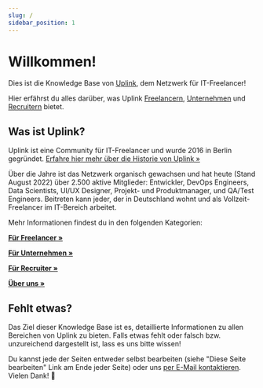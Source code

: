 ```yaml
---
slug: /
sidebar_position: 1
---
```


# Willkommen!

Dies ist die Knowledge Base von [Uplink](https://uplink.tech/), dem Netzwerk für IT-Freelancer!

Hier erfährst du alles darüber, was Uplink [Freelancern](freelancers/uplink-for-freelancers.md), [Unternehmen](companies/uplink-for-companies.md) und [Recruitern](recruiters/uplink-for-recruiters.md) bietet.

## Was ist Uplink?

Uplink ist eine Community für IT-Freelancer und wurde 2016 in Berlin gegründet.
[Erfahre hier mehr über die Historie von Uplink »](about/history.md)

Über die Jahre ist das Netzwerk organisch gewachsen und hat heute (Stand August 2022) über 2.500 aktive Mitglieder: Entwickler, DevOps Engineers, Data Scientists, UI/UX Designer, Projekt- und Produktmanager, und QA/Test Engineers. Beitreten kann jeder, der in Deutschland wohnt und als Vollzeit-Freelancer im IT-Bereich arbeitet.

Mehr Informationen findest du in den folgenden Kategorien:

**[Für Freelancer »](freelancers/uplink-for-freelancers.md)**

**[Für Unternehmen »](companies/uplink-for-companies.md)**

**[Für Recruiter »](recruiters/uplink-for-recruiters.md)**

**[Über uns »](about/values.md)**

## Fehlt etwas?

Das Ziel dieser Knowledge Base ist es, detaillierte Informationen zu allen Bereichen von Uplink zu bieten. Falls etwas fehlt oder falsch bzw. unzureichend dargestellt ist, lass es uns bitte wissen!

Du kannst jede der Seiten entweder selbst bearbeiten (siehe "Diese Seite bearbeiten" Link am Ende jeder Seite) oder uns [per E-Mail kontaktieren](mailto:hello@uplink.tech). Vielen Dank! 🙇
